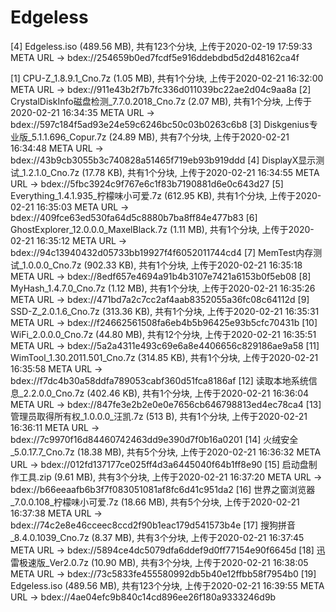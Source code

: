 # Edgeless

[4] Edgeless.iso (489.56 MB), 共有123个分块, 上传于2020-02-19 17:59:33
    META URL -> bdex://254659b0ed7fcdf5e916ddebdbd5d2d48162ca4f
	
[1] CPU-Z_1.8.9.1_Cno.7z (1.05 MB), 共有1个分块, 上传于2020-02-21 16:32:00
    META URL -> bdex://911e43b2f7b7fc336d011039bc22ae2d04c9aa8a
[2] CrystalDiskInfo磁盘检测_7.7.0.2018_Cno.7z (2.07 MB), 共有1个分块, 上传于2020-02-21 16:34:35
    META URL -> bdex://597c184f5ad93e24e59c6246bc50c03b0263c6b8
[3] Diskgenius专业版_5.1.1.696_Copur.7z (24.89 MB), 共有7个分块, 上传于2020-02-21 16:34:48
    META URL -> bdex://43b9cb3055b3c740828a51465f719eb93b919ddd
[4] DisplayX显示测试_1.2.1.0_Cno.7z (17.78 KB), 共有1个分块, 上传于2020-02-21 16:34:55
    META URL -> bdex://5fbc3924c9f767e6c1f83b7190881d6e0c643d27
[5] Everything_1.4.1.935_柠檬味小可爱.7z (612.95 KB), 共有1个分块, 上传于2020-02-21 16:35:03
    META URL -> bdex://409fce63ed530fa64d5c8880b7ba8ff84e477b83
[6] GhostExplorer_12.0.0.0_MaxelBlack.7z (1.11 MB), 共有1个分块, 上传于2020-02-21 16:35:12
    META URL -> bdex://94c13940432d05733bb19927f4f6052011744cd4
[7] MemTest内存测试_1.0.0.0_Cno.7z (902.33 KB), 共有1个分块, 上传于2020-02-21 16:35:18
    META URL -> bdex://8edf657e4694a91b4b3107e7421a6153b0f5eb08
[8] MyHash_1.4.7.0_Cno.7z (1.12 MB), 共有1个分块, 上传于2020-02-21 16:35:26
    META URL -> bdex://471bd7a2c7cc2af4aab8352055a36fc08c64112d
[9] SSD-Z_2.0.1.6_Cno.7z (313.36 KB), 共有1个分块, 上传于2020-02-21 16:35:31
    META URL -> bdex://f24662561508fa6eb4b5b96425e93b5cfc70431b
[10] WiFi_2.0.0.0_Cno.7z (44.80 MB), 共有12个分块, 上传于2020-02-21 16:35:51
     META URL -> bdex://5a2a4311e493c69e6a8e4406656c829186ae9a58
[11] WimTool_1.30.2011.501_Cno.7z (314.85 KB), 共有1个分块, 上传于2020-02-21 16:35:58
     META URL -> bdex://f7dc4b30a58ddfa789053cabf360d51fca8186af
[12] 读取本地系统信息_2.2.0.0_Cno.7z (402.46 KB), 共有1个分块, 上传于2020-02-21 16:36:04
     META URL -> bdex://847fe3e2b2e0e0e7656cb646798813ed4ec78ca4
[13] 管理员取得所有权_1.0.0.0_汪凯.7z (513 B), 共有1个分块, 上传于2020-02-21 16:36:11
     META URL -> bdex://7c9970f16d84460742463dd9e390d7f0b16a0201
[14] 火绒安全_5.0.17.7_Cno.7z (18.38 MB), 共有5个分块, 上传于2020-02-21 16:36:32
     META URL -> bdex://012fd137177ce025ff4d3a6445040f64b1ff8e90
[15] 启动盘制作工具.zip (9.61 MB), 共有3个分块, 上传于2020-02-21 16:37:20
     META URL -> bdex://b66eeaafb6b3f7f083051081af8fc6d41c951da2
[16] 世界之窗浏览器_7.0.0.108_柠檬味小可爱.7z (18.66 MB), 共有5个分块, 上传于2020-02-21 16:37:38
     META URL -> bdex://74c2e8e46cceec8ccd2f90b1eac179d541573b4e
[17] 搜狗拼音_8.4.0.1039_Cno.7z (8.37 MB), 共有3个分块, 上传于2020-02-21 16:37:45
     META URL -> bdex://5894ce4dc5079dfa6ddef9d0ff77154e90f6645d
[18] 迅雷极速版_Ver2.0.7z (10.90 MB), 共有3个分块, 上传于2020-02-21 16:38:05
     META URL -> bdex://73c5833fe455580992db5b40e12ffbb58f7954b0
[19] Edgeless.iso (489.56 MB), 共有123个分块, 上传于2020-02-21 16:39:55
     META URL -> bdex://4ae04efc9b840c14cd896ee26f180a9333246d9b
